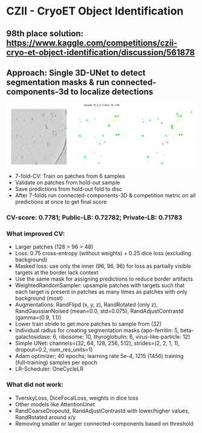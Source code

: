 # CZII - CryoET Object Identification

## 98th place solution: https://www.kaggle.com/competitions/czii-cryo-et-object-identification/discussion/561878

## Approach: Single 3D-UNet to detect segmentation masks & run connected-components-3d to localize detections

![Description](75.png)

- 7-fold-CV: Train on patches from 6 samples  
- Validate on patches from hold-out sample  
- Save predictions from hold-out fold to disc
- After 7-folds run connected-components-3D & competition metric on all predictions at once to get final score

### CV-score: 0.7781; Public-LB: 0.72782; Private-LB: 0.71783  

### What improved CV:  

- Larger patches (128 > 96 > 48)  
- Loss: 0.75 cross-entropy (without weights) + 0.25 dice loss (excluding background)  
- Masked loss: use only the inner (96, 96, 96) for loss as partially visible targets at the border lack context  
- Use the same mask for assigning predictions to reduce border artifacts  
- WeightedRandomSampler: upsample patches with targets such that each target is present in patches as many times as patches with only background (most)  
- Augmentations: RandFlipd (x, y, z), RandRotated (only z), RandGaussianNoised (mean=0.0, std=0.075), RandAdjustContrastd (gamma=(0.9, 1.1))  
- Lower train stride to get more patches to sample from (32)
- Individual radius for creating segmentation masks (apo-ferritin: 5, beta-galactosidase: 6, ribosome: 10, thyroglobulin: 6, virus-like-particle: 12)  
- Simple UNet: channels=(32, 64, 128, 256, 512), strides=(2, 2, 1, 1), dropout=0.2, num_res_units=1)  
- Adam optimizer; 40 epochs; learning rate 5e-4, 1215 (1456) training (full-training) samples per epoch
- LR-Scheduler: OneCycleLR  

### What did not work:  

- TverskyLoss, DiceFocalLoss, weights in dice loss  
- Other models like AttentionUnet
- RandCoarseDropoutd, RandAdjustContrastd with lower/higher values, RandRotated around x/y
- Removing smaller or larger connected-components based on threshold  
